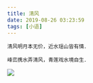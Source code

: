 ```yaml
---
title: 清风
date: 2019-08-26 03:23:59
tags: [小语]
---
```


```
清风明月本无价，近水瑶山皆有情．

峰峦携水弄清风，青莲戏水境自生．
```

![](https://wx1.sinaimg.cn/mw690/005FgwIygy1g61t32pmvvj31900u0gvy.jpg)
